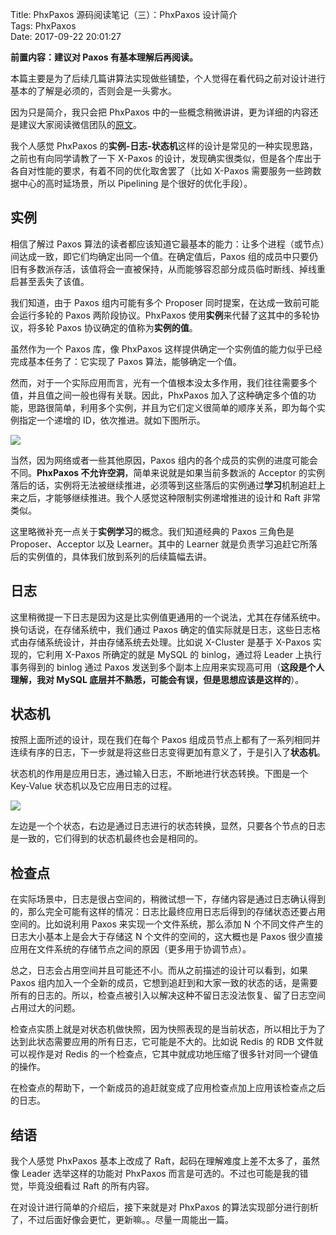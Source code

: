 Title: PhxPaxos 源码阅读笔记（三）：PhxPaxos 设计简介  
Tags: PhxPaxos  
Date: 2017-09-22 20:01:27 


**前置内容：建议对 Paxos 有基本理解后再阅读。**

本篇主要是为了后续几篇讲算法实现做些铺垫，个人觉得在看代码之前对设计进行基本的了解是必须的，否则会是一头雾水。

因为只是简介，我只会把 PhxPaxos 中的一些概念稍微讲讲，更为详细的内容还是建议大家阅读微信团队的[原文][1]。

我个人感觉 PhxPaxos 的**实例-日志-状态机**这样的设计是常见的一种实现思路，之前也有向同学请教了一下 X-Paxos 的设计，发现确实很类似，但是各个库出于各自对性能的要求，有着不同的优化取舍罢了（比如 X-Paxos 需要服务一些跨数据中心的高时延场景，所以 Pipelining 是个很好的优化手段）。

## 实例
相信了解过 Paxos 算法的读者都应该知道它最基本的能力：让多个进程（或节点）间达成一致，即它们均确定出同一个值。在确定值后，Paxos 组的成员中只要仍旧有多数派存活，该值将会一直被保持，从而能够容忍部分成员临时断线、掉线重启甚至丢失了该值。

我们知道，由于 Paxos 组内可能有多个 Proposer 同时提案，在达成一致前可能会运行多轮的 Paxos 两阶段协议。PhxPaxos 使用**实例**来代替了这其中的多轮协议，将多轮 Paxos 协议确定的值称为**实例的值**。

虽然作为一个 Paxos 库，像 PhxPaxos 这样提供确定一个实例值的能力似乎已经完成基本任务了：它实现了 Paxos 算法，能够确定一个值。

然而，对于一个实际应用而言，光有一个值根本没太多作用，我们往往需要多个值，并且值之间一般也得有关联。因此，PhxPaxos 加入了这种确定多个值的功能，思路很简单，利用多个实例，并且为它们定义很简单的顺序关系，即为每个实例指定一个递增的 ID，依次推进。就如下图所示。

![](http://ww1.sinaimg.cn/large/c574b90ely1fiowp2x4mkj20h7085dfv.jpg)

当然，因为网络或者一些其他原因，Paxos 组内的各个成员的实例的进度可能会不同。**PhxPaxos 不允许空洞**，简单来说就是如果当前多数派的 Acceptor 的实例落后的话，实例将无法被继续推进，必须等到这些落后的实例通过**学习**机制追赶上来之后，才能够继续推进。我个人感觉这种限制实例递增推进的设计和 Raft 非常类似。

这里略微补充一点关于**实例学习**的概念。我们知道经典的 Paxos 三角色是 Proposer、Acceptor 以及 Learner。其中的 Learner 就是负责学习追赶它所落后的实例值的，具体我们放到系列的后续篇幅去讲。

## 日志
这里稍微提一下日志是因为这是比实例值更通用的一个说法，尤其在存储系统中。换句话说，在存储系统中，我们通过 Paxos 确定的值实际就是日志，这些日志格式由存储系统设计，并由存储系统去处理。比如说 X-Cluster 是基于 X-Paxos 实现的，它利用 X-Paxos 所确定的就是 MySQL 的 binlog，通过将 Leader 上执行事务得到的 binlog 通过 Paxos 发送到多个副本上应用来实现高可用（**这段是个人理解，我对 MySQL 底层并不熟悉，可能会有误，但是思想应该是这样的**）。

## 状态机
按照上面所述的设计，现在我们在每个 Paxos 组成员节点上都有了一系列相同并连续有序的日志，下一步就是将这些日志变得更加有意义了，于是引入了**状态机**。

状态机的作用是应用日志，通过输入日志，不断地进行状态转换。下图是一个 Key-Value 状态机以及它应用日志的过程。

![](http://ww1.sinaimg.cn/large/c574b90ely1fiowqn3hskj20bn0axjrh.jpg)

左边是一个个状态，右边是通过日志进行的状态转换，显然，只要各个节点的日志是一致的，它们得到的状态机最终也会是相同的。

## 检查点
在实际场景中，日志是很占空间的，稍微试想一下，存储内容是通过日志确认得到的，那么完全可能有这样的情况：日志比最终应用日志后得到的存储状态还要占用空间的。比如说利用 Paxos 来实现一个文件系统，那么添加 N 个不同文件产生的日志大小基本上是会大于存储这 N 个文件的空间的，这大概也是 Paxos 很少直接应用在文件系统的存储节点之间的原因（更多用于协调节点）。

总之，日志会占用空间并且可能还不小。而从之前描述的设计可以看到，如果 Paxos 组内加入一个全新的成员，它想到追赶到和大家一致的状态的话，是需要所有的日志的。所以，检查点被引入以解决这种不留日志没法恢复、留了日志空间占用过大的问题。

检查点实质上就是对状态机做快照，因为快照表现的是当前状态，所以相比于为了达到此状态需要应用的所有日志，它可能是不大的。比如说 Redis 的 RDB 文件就可以视作是对 Redis 的一个检查点，它其中就成功地压缩了很多针对同一个键值的操作。

在检查点的帮助下，一个新成员的追赶就变成了应用检查点加上应用该检查点之后的日志。

## 结语
我个人感觉 PhxPaxos 基本上改成了 Raft，起码在理解难度上差不太多了，虽然像 Leader 选举这样的功能对 PhxPaxos 而言是可选的。不过也可能是我的错觉，毕竟没细看过 Raft 的所有内容。

在对设计进行简单的介绍后，接下来就是对 PhxPaxos 的算法实现部分进行剖析了，不过后面好像会更忙，更新嘛。。尽量一周能出一篇。


[1]: https://mp.weixin.qq.com/s?__biz=MzI4NDMyNTU2Mw==&mid=2247483695&idx=1&sn=91ea422913fc62579e020e941d1d059e#rd